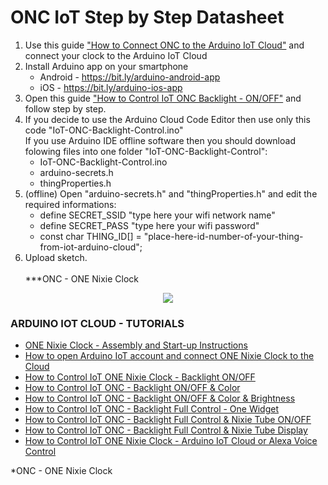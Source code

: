 # ONC IoT Step by Step Datasheet
1. Use this guide <a target="_blank" href="https://www.hackster.io/MarcinSaj/how-to-connect-one-nixie-clock-to-the-arduino-iot-cloud-e85081">"How to Connect ONC to the Arduino IoT Cloud"</a> and connect your clock to the Arduino IoT Cloud
2. Install Arduino app on your smartphone
   - Android - https://bit.ly/arduino-android-app
   - iOS - https://bit.ly/arduino-ios-app
3. Open this guide <a target="_blank" href="https://www.hackster.io/MarcinSaj/iot-one-nixie-clock-arduino-cloud-backlight-color-33a5be">"How to Control IoT ONC Backlight - ON/OFF"</a> and follow step by step.
4. If you decide to use the Arduino Cloud Code Editor then use only this code "IoT-ONC-Backlight-Control.ino" <br/>
If you use Arduino IDE offline software then you should download folowing files into one folder "IoT-ONC-Backlight-Control":
   - IoT-ONC-Backlight-Control.ino
   - arduino-secrets.h
   - thingProperties.h
5. (offline) Open "arduino-secrets.h" and "thingProperties.h" and edit the required informations:
   - define SECRET_SSID "type here your wifi network name"
   - define SECRET_PASS "type here your wifi password"
   - const char THING_ID[] = "place-here-id-number-of-your-thing-from-iot-arduino-cloud";
6. Upload sketch.
<br/><br/>***ONC - ONE Nixie Clock
<p align="center"><img src="https://github.com/marcinsaj/ONE-Nixie-Clock/blob/main/extras/one-nixie-clock-color.gif"></p>

### ARDUINO IOT CLOUD - TUTORIALS
- <a target="_blank" href="https://www.hackster.io/MarcinSaj/one-nixie-clock-assembly-and-start-up-instructions-33c2d7">ONE Nixie Clock - Assembly and Start-up Instructions</a>
- <a target="_blank" href="https://www.hackster.io/MarcinSaj/how-to-connect-one-nixie-clock-to-the-arduino-iot-cloud-e85081">How to open Arduino IoT account and connect ONE Nixie Clock to the Cloud</a>
- <a target="_blank" href="https://www.hackster.io/MarcinSaj/iot-one-nixie-clock-arduino-cloud-backlight-on-off-efd9e9">How to Control IoT ONE Nixie Clock - Backlight ON/OFF</a>
- <a target="_blank" href="https://www.hackster.io/MarcinSaj/iot-one-nixie-clock-arduino-cloud-backlight-color-33a5be">How to Control IoT ONC - Backlight ON/OFF & Color</a>
- <a target="_blank" href="https://www.hackster.io/MarcinSaj/iot-one-nixie-clock-arduino-cloud-backlight-brightness-790852">How to Control IoT ONC - Backlight ON/OFF & Color & Brightness</a>
- <a target="_blank" href="https://www.hackster.io/MarcinSaj/iot-one-nixie-clock-arduino-cloud-backlight-control-7992b2">How to Control IoT ONC - Backlight Full Control - One Widget</a>
- <a target="_blank" href="https://www.hackster.io/MarcinSaj/iot-one-nixie-clock-arduino-cloud-backlight-nixie-tube-fe4626">How to Control IoT ONC - Backlight Full Control & Nixie Tube ON/OFF</a>
- <a target="_blank" href="https://www.hackster.io/MarcinSaj/iot-one-nixie-clock-arduino-cloud-backlight-nixie-tube-81f4b5">How to Control IoT ONC - Backlight Full Control & Nixie Tube Display</a>
- <a target="_blank" href="https://www.hackster.io/MarcinSaj/iot-one-nixie-clock-arduino-iot-cloud-alexa-control-85be50">How to Control IoT ONE Nixie Clock - Arduino IoT Cloud or Alexa Voice Control</a>

*ONC - ONE Nixie Clock

